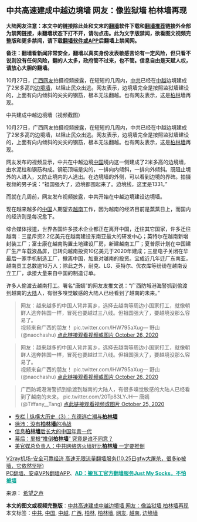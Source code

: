  <h2>中共高速建成中越边境墙 网友：像监狱墙 柏林墙再现</h2> <p class="notice"><b>大陆网友注意：本文中的链接除此处和文末的<a href="https://github.com/bannedbook/fanqiang" >翻墙</a>软件下载和<a href="https://github.com/killgcd/justmysocks/blob/master/README.md">翻墙推荐</a>链接外全部为禁网链接，未翻墙状态下打不开，请勿点击。此为文字版禁闻，欲看图文视频完整版和更多禁闻，请下载<a href="https://github.com/bannedbook/fanqiang">翻墙软件或APP</a>后翻墙上禁闻网。</p><p>备注：翻墙看新闻非常安全，翻墙以真实身份发表敏感言论有一定风险，但只看不说则没有任何风险，翻的人太多，政府管不过来，也不管。信息自由是天赋人权，请放心大胆的翻墙。</b></p>  <div class="entry"> <p id="summary">10月27日，<a href="https://www.bannedbook.org/bnews/tag/%e5%b9%bf%e8%a5%bf/" class="st_tag internal_tag" rel="tag" title="标签 广西 下的日志">广西</a><a href="https://www.bannedbook.org/bnews/tag/%e7%bd%91%e5%8f%8b/" class="st_tag internal_tag" rel="tag" title="标签 网友 下的日志">网友</a>拍摄视频披露，在短短的几周内，<a href="https://www.bannedbook.org/bnews/tag/%e4%b8%ad%e5%85%b1/" class="st_tag internal_tag" rel="tag" title="标签 中共 下的日志">中共</a>已经在<a href="https://www.bannedbook.org/bnews/tag/%E4%B8%AD%E8%B6%8A/" class="st_tag internal_tag" rel="tag" title="标签 中越 下的日志">中越</a>边境建成了2米多高的<a href="https://www.bannedbook.org/bnews/tag/%E8%BE%B9%E5%A2%83%E5%A2%99/" class="st_tag internal_tag" rel="tag" title="标签 边境墙 下的日志">边境墙</a>，以阻止民众出逃。网友表示，边境墙完全是按照监狱墙建设的，上面有向内倾斜的尖尖的钢筋，根本无法翻越。也有网友表示，这是<a href="https://www.bannedbook.org/bnews/tag/%E6%9F%8F%E6%9E%97/" class="st_tag internal_tag" rel="tag" title="标签 柏林 下的日志">柏林</a>墙再现。</p> <p id="conimg"></p> <p>中共建成中越边境墙（视频截图）</p>  <p>10月27日，广西网友拍摄视频披露，在短短的几周内，中共已经在中越边境建成了2米多高的边境墙，以阻止民众出逃。网友表示，边境墙完全是按照监狱墙建设的，上面有向内倾斜的尖尖的钢筋，根本无法翻越。也有网友表示，这是<a href="https://www.bannedbook.org/bnews/tag/%E6%9F%8F%E6%9E%97%E5%A2%99/" class="st_tag internal_tag" rel="tag" title="标签 柏林墙 下的日志">柏林墙</a>再现。</p> <p>网友发布的视频显示，中共在中越边境<span class='wp_keywordlink_affiliate'><a href="https://www.bannedbook.org/" title="中国" target="_blank">中国</a></span>境内这一侧建成了2米多高的边境墙，由水泥柱和钢筋构成。钢筋顶端是尖的，一排向内倾斜，一排向外倾斜。既阻止境外的人进入，又防止境内的人逃出。在边境墙的外侧，可以看到边境的界碑。拍摄视频的男子说：“祖国强大了，边境都围起来了。边境线，这里是1331。”</p> <p>而就在几周前，网友发布视频披露，中共开始在中越边境建设边境墙。</p>  <p>现在越来越多的<a href="https://www.bannedbook.org/bnews/tag/%E4%B8%AD%E5%9B%BD/" class="st_tag internal_tag" rel="tag" title="标签 中国 下的日志">中国</a>人期望去<a href="https://www.bannedbook.org/bnews/tag/%e8%b6%8a%e5%8d%97/" class="st_tag internal_tag" rel="tag" title="标签 越南 下的日志">越南</a>工作，因为越南的经济目前是蒸蒸日上，而国内的经济则是每况愈下。</p> <p>综合媒体报道，世界各国许多技术企业都正在离开中国，迁往其它国家，许多迁往越南：三星斥资2.2亿美元在越南建设东南亚最大的研发中心；英特尔在越南新增封装工厂；富士康在越南购置土地建设厂房，新建越南工厂；夏普原计划在中国建厂生产车载液晶屏，已转向越南投资10亿美元于2020年建成；三星电子关闭在华最后一家手机制造工厂，撤离中国，加重对越南的投资。宝成近几年迁厂东南亚，越南员工总数逾16万人；除此之外，耐克、LG、英特尔、优衣库等纷纷在越南设立工厂，承接大量来自中国的制造订单。</p> <p>许多人偷渡去越南打工。署名“唐嫣”的网友发推文说：“广西防城港海警抓到偷渡到越南的<span class='wp_keywordlink_affiliate'><a href="https://www.bannedbook.org/" title="大陆" target="_blank">大陆</a></span>人，有很多嗅觉敏感的大陆人已经看到了越南的未来。”</p>  <blockquote><p>网友：越来越多的中国人背井离乡，选择去越南等周边小国家打工，就像朝鲜人逃奔韩国一样，冒死也要越过三八线。但祖国强大了，要越境没那么容易了。<br />视频来自广西的朋友！ pic.twitter.com/lHW795aXug— 野山   (@naochashu) <a href="https://twitter.com/naochashu/status/1320535190255513600?ref_src=twsrc%5Etfw">点此链接观看视频或图片 October 26, 2020</a></p></blockquote> <blockquote><p>网友：越来越多的中国人背井离乡，选择去越南等周边小国家打工，就像朝鲜人逃奔韩国一样，冒死也要越过三八线。但祖国强大了，要越境没那么容易了。<br />视频来自广西的朋友！ pic.twitter.com/lHW795aXug— 野山   (@naochashu) <a href="https://twitter.com/naochashu/status/1320535190255513600?ref_src=twsrc%5Etfw">点此链接观看视频或图片 October 26, 2020</a></p></blockquote> <blockquote><p>广西防城港海警抓到偷渡到越南的大陆人，有很多嗅觉敏感的大陆人已经看到了越南的未来。 pic.twitter.com/20Tp83LYJH— 唐嫣 (@Tiffany__Tang) <a href="https://twitter.com/Tiffany__Tang/status/1320391853703753730?ref_src=twsrc%5Etfw">点此链接观看视频或图片 October 25, 2020</a></p> </blockquote> <ul class='op-related-articles' title='相关阅读'> <li><a href='https://www.bannedbook.org/bnews/ssgc/20201022/1418076.html' target='_blank'>专栏 | 纵横大历史（3）：东德逃亡潮与<b>柏林墙</b></a></li> <li><a href='https://www.bannedbook.org/bnews/renquan/minyun/20200922/1401221.html' target='_blank'>徐沛：没有<b>柏林墙</b>的冷战</a></li> <li><a href='https://www.bannedbook.org/bnews/headline/20200912/1394853.html' target='_blank'>信息<b>柏林墙</b>后长大的中国年青一代</a></li> <li><a href='https://www.bannedbook.org/bnews/cnnews/20200813/1379353.html' target='_blank'>幕后：里根“推倒<b>柏林墙</b>” 究竟是谁不同意？</a></li> <li><a href='https://www.bannedbook.org/bnews/comments/20200728/1367243.html' target='_blank'>美官媒总负责人：中共网络防火墙好比<b>柏林墙</b> 一定要推倒</a></li> </ul> <p class="texttj"> <a href="https://www.bannedbook.org/forum23/topic22702.html" target="_blank">V2ray机场-安全可靠经济 高速无限流量翻墙服务(10.25日gfw大屠杀，很多ip被墙，它依然坚挺)</a><br/> <a href="https://github.com/bannedbook/fanqiang/wiki/%E7%A6%81%E9%97%BB%E7%BD%91%E5%AE%89%E5%8D%93%E7%BF%BB%E5%A2%99%E6%96%B0%E9%97%BBAPP" target="_blank">PC翻墙、安卓VPN翻墙APP</a>、<span onclick="window.open('https://github.com/killgcd/justmysocks/blob/master/README.md')" style="font-weight:bold;color:#00A191;cursor:pointer;text-decoration:underline;outline:none">AD：搬瓦工官方翻墙服务Just My Socks，不怕被墙</span></p><p> 来源： <span class='wp_keywordlink_affiliate'><a href="https://www.soundofhope.org" title="希望之声" target="_blank">希望之声</a></span> </p><a name='sharetosocial'></a>       <div><b>本文的图文或视频完整版</b>：<a href='https://www.bannedbook.org/bnews/cbnews/20201028/1421392.html'>中共高速建成中越边境墙 网友：像监狱墙 柏林墙再现</a></div>  </div><!--END ENTRY--> <div class="postfooter"> <div>本文标签：<a href="https://www.bannedbook.org/bnews/tag/%e4%b8%ad%e5%85%b1/" rel="tag">中共</a>, <a href="https://www.bannedbook.org/bnews/tag/%E4%B8%AD%E5%9B%BD/" rel="tag">中国</a>, <a href="https://www.bannedbook.org/bnews/tag/%E4%B8%AD%E8%B6%8A/" rel="tag">中越</a>, <a href="https://www.bannedbook.org/bnews/tag/%e5%b9%bf%e8%a5%bf/" rel="tag">广西</a>, <a href="https://www.bannedbook.org/bnews/tag/%E6%9F%8F%E6%9E%97/" rel="tag">柏林</a>, <a href="https://www.bannedbook.org/bnews/tag/%E6%9F%8F%E6%9E%97%E5%A2%99/" rel="tag">柏林墙</a>, <a href="https://www.bannedbook.org/bnews/tag/%e7%bd%91%e5%8f%8b/" rel="tag">网友</a>, <a href="https://www.bannedbook.org/bnews/tag/%e8%b6%8a%e5%8d%97/" rel="tag">越南</a>, <a href="https://www.bannedbook.org/bnews/tag/%E8%BE%B9%E5%A2%83%E5%A2%99/" rel="tag">边境墙</a></div>  </div><!--END POSTFOOTER--> 